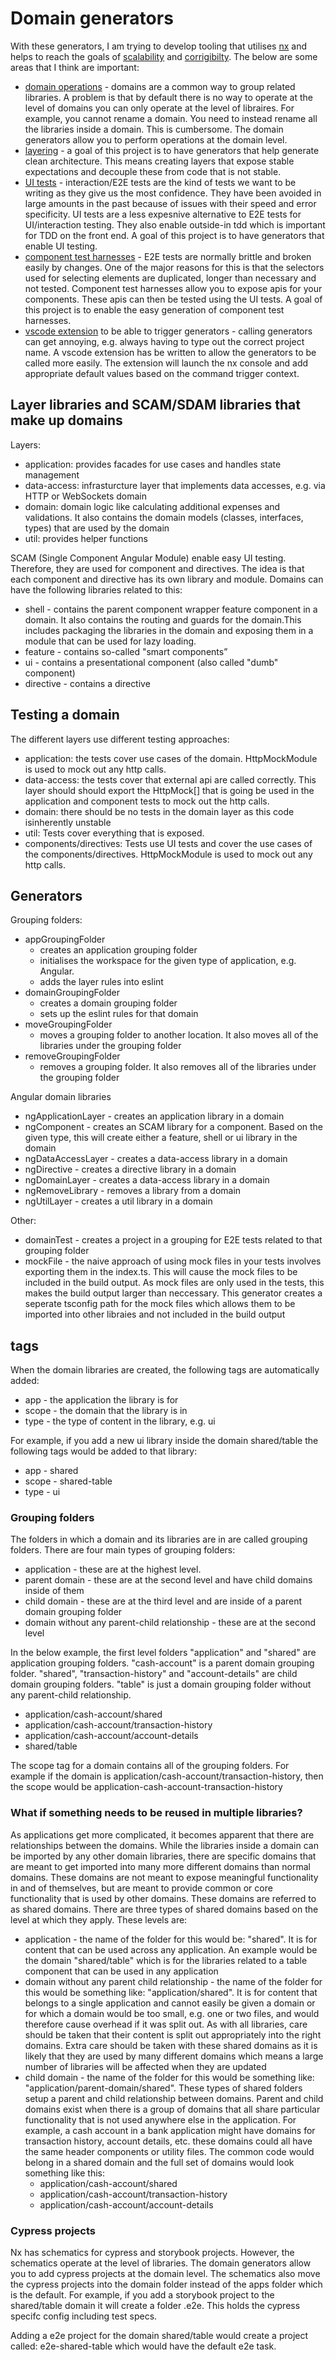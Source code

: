 # Domain generators

With these generators, I am trying to develop tooling that utilises [nx](https://nx.dev/) and helps to reach the goals of [scalability](./documentation/goals/scalability.md) and [corrigibilty](./documentation/goals/corrigibility.md). The below are some areas that I think are important:
 - [domain operations](./documentation/next/stategies.md#domain-operations) - domains are a common way to group related libraries. A problem is that by default there is no way to operate at the level of domains you can only operate at the level of libraires. For example, you cannot rename a domain. You need to instead rename all the libraries inside a domain. This is cumbersome. The domain generators allow you to perform operations at the domain level. 
 - [layering](./documentation/next/stategies.md#layering) - a goal of this project is to have generators that help generate clean architecture. This means creating layers that expose stable expectations and decouple these from code that is not stable.
 - [UI tests](./documentation/next/stategies.md#ui-tests) - interaction/E2E tests are the kind of tests we want to be writing as they give us the most confidence. They have been avoided in large amounts in the past because of issues with their speed and error specificity. UI tests are a less expesnive alternative to E2E tests for UI/interaction testing. They also enable outside-in tdd which is important for TDD on the front end. A goal of this project is to have generators that enable UI testing. 
 - [component test harnesses](./documentation/next/stategies.md#component-test-harnesses) - E2E tests are normally brittle and broken easily by changes. One of the major reasons for this is that the selectors used for selecting elements are duplicated, longer than necessary and not tested. Component test harnesses allow you to expose apis for your components. These apis can then be tested using the UI tests. A goal of this project is to enable the easy generation of component test harnesses.
 - [vscode extension](https://github.com/srleecode/vscode-domain-generators-extension) to be able to trigger generators - calling generators can get annoying, e.g. always having to type out the correct project name. A vscode extension has be written to allow the generators to be called more easily. The extension will launch the nx console and add appropriate default values based on the command trigger context.

## Layer libraries and SCAM/SDAM libraries that make up domains

Layers:
 - application: provides facades for use cases and handles state management 
 - data-access: infrasturcture layer that implements data accesses, e.g. via HTTP or WebSockets
domain
 - domain: domain logic like calculating additional expenses and validations. It also contains the domain models (classes, interfaces, types) that are used by the domain 
 - util: provides helper functions

SCAM (Single Component Angular Module) enable easy UI testing. Therefore, they are used for component and directives. The idea is that each component and directive has its own library and module. Domains can have the following libraries related to this:
 - shell - contains the parent component  wrapper feature component in a domain. It also contains the routing and guards for the domain.This includes packaging the libraries in the domain and exposing them in a module that can be used for lazy loading.
 - feature - contains so-called "smart components”
 - ui - contains a presentational component (also called "dumb" component)
 - directive - contains a directive

## Testing a domain

The different layers use different testing approaches:
 - application: the tests cover use cases of the domain. HttpMockModule is used to mock out any http calls. 
 - data-access: the tests cover that external api are called correctly. This layer should should export the HttpMock[] that is going be used in the application and component tests to mock out the http calls.
 - domain: there should be no tests in the domain layer as this code isinherently unstable
 - util: Tests cover everything that is exposed. 
 - components/directives: Tests use UI tests and cover the use cases of the components/directives. HttpMockModule is used to mock out any http calls. 

## Generators

Grouping folders:
 - appGroupingFolder
   - creates an application grouping folder
   - initialises the workspace for the given type of application, e.g. Angular.
   - adds the layer rules into eslint  
 - domainGroupingFolder 
   - creates a domain grouping folder
   - sets up the eslint rules for that domain
 - moveGroupingFolder
   - moves a grouping folder to another location. It also moves all of the libraries under the grouping folder
 - removeGroupingFolder
   - removes a grouping folder. It also removes all of the libraries under the grouping folder

Angular domain libraries
 - ngApplicationLayer - creates an application library in a domain
 - ngComponent  - creates an SCAM library for a component. Based on the given type, this will create either a feature, shell or ui library in the domain
 - ngDataAccessLayer - creates a data-access library in a domain
 - ngDirective - creates a directive library in a domain
 - ngDomainLayer - creates a data-access library in a domain
 - ngRemoveLibrary - removes a library from a domain
 - ngUtilLayer - creates a util library in a domain

Other:
 - domainTest - creates a project in a grouping for E2E tests related to that grouping folder
 - mockFile - the naive approach of using mock files in your tests involves exporting them in the index.ts. This will cause the mock files to be included in the build output. As mock files are only used in the tests, this makes the build output larger than neccessary. This generator creates a seperate tsconfig path for the mock files which allows them to be imported into other libraies and not included in the build output

## tags

When the domain libraries are created, the following tags are automatically added:
 - app - the application the library is for
 - scope - the domain that the library is in
 - type - the type of content in the library, e.g. ui

For example, if you add a new ui library inside the domain shared/table the following tags would be added to that library:
 - app - shared
 - scope - shared-table
 - type - ui

### Grouping folders 

The folders in which a domain and its libraries are in are called grouping folders. There are four main types of grouping folders:
 - application - these are at the highest level. 
 - parent domain - these are at the second level and have child domains inside of them
 - child domain - these are at the third level and are inside of a parent domain grouping folder
 - domain without any parent-child relationship - these are at the second level

In the below example, the first level folders "application" and "shared" are application grouping folders. "cash-account" is a parent domain grouping folder. "shared", "transaction-history" and "account-details" are child domain grouping folders. "table" is just a domain grouping folder without any parent-child relationship.

   - application/cash-account/shared
   - application/cash-account/transaction-history
   - application/cash-account/account-details
   - shared/table

The scope tag for a domain contains all of the grouping folders. For example if the domain is application/cash-account/transaction-history, then the scope would be application-cash-account-transaction-history

### What if something needs to be reused in multiple libraries?

As applications get more complicated, it becomes apparent that there are relationships between the domains. While the libraries inside a domain can be imported by any other domain libraries, there are specific domains that are meant to get imported into many more different domains than normal domains. These domains are not meant to expose meaningful functionality in and of themselves, but are meant to provide common or core functionality that is used by other domains. These domains are referred to as shared domains. There are three types of shared domains based on the level at which they apply. These levels are:
  - application - the name of the folder for this would be: "shared". It is for content that can be used across any application. An example would be the domain "shared/table" which is for the libraries related to a table component that can be used in any application
  - domain without any parent child relationship - the name of the folder for this would be something like: "application/shared". It is for content that belongs to a single application and cannot easily be given a domain or for which a domain would be too small, e.g. one or two files, and would therefore cause overhead if it was split out. As with all libraries, care should be taken that their content is split out appropriately into the right domains. Extra care should be taken with these shared domains as it is likely that they are used by many different domains which means a large number of libraries will be affected when they are updated
  - child domain - the name of the folder for this would be something like: "application/parent-domain/shared". These types of shared folders setup a parent and child relationship between domains. Parent and child domains exist when there is a group of domains that all share particular functionality that is not used anywhere else in the application. For example, a cash account in a bank application might have domains for transaction history, account details, etc. these domains could all have the same header components or utility files. The common code would belong in a shared domain and the full set of domains would look something like this:
      - application/cash-account/shared
      - application/cash-account/transaction-history
      - application/cash-account/account-details

### Cypress projects

Nx has schematics for cypress and storybook projects. However, the schematics operate at the level of libraries. The domain generators allow you to add cypress projects at the domain level. The schematics also move the cypress projects into the domain folder instead of the apps folder which is the default. For example, if you add a storybook project to the shared/table domain it will create a folder .e2e. This holds the cypress specifc config including test specs.

Adding a e2e project for the domain shared/table would create a project called: e2e-shared-table which would have the default e2e task.
